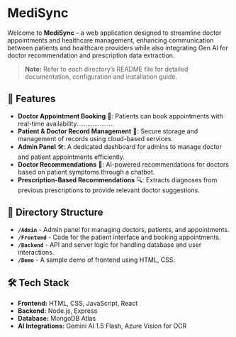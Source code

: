 # MediSync 

Welcome to **MediSync** – a web application designed to streamline doctor appointments and healthcare management, enhancing communication between patients and healthcare providers while also integrating Gen AI for doctor recommendation and prescription data extraction.

> **Note:** Refer to each directory’s README file for detailed documentation, configuration and installation guide.

## 🌟 Features

- **Doctor Appointment Booking** 📅: Patients can book appointments with real-time availability.....................
- **Patient & Doctor Record Management** 🔐: Secure storage and management of records using cloud-based services.
- **Admin Panel** 🛠️: A dedicated dashboard for admins to manage doctor and patient appointments efficiently.
- **Doctor Recommendations** 🤖: AI-powered recommendations for doctors based on patient symptoms through a chatbot.
- **Prescription-Based Recommendations** 🔍: Extracts diagnoses from previous prescriptions to provide relevant doctor suggestions.

## 📂 Directory Structure

- **`/Admin`** - Admin panel for managing doctors, patients, and appointments.
- **`/Frontend`** - Code for the patient interface and booking appointments.
- **`/Backend`** - API and server logic for handling database and user interactions.
- **`/Demo`** - A sample demo of frontend using HTML, CSS.

## 🛠️ Tech Stack

- **Frontend:** HTML, CSS, JavaScript, React
- **Backend:** Node.js, Express
- **Database:** MongoDB Atlas
- **AI Integrations:** Gemini AI 1.5 Flash, Azure Vision for OCR


<!-- this is the new updation happens in my project -->


